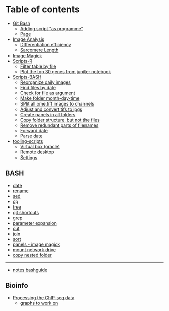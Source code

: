 # Table of contents

* [Git Bash](README.md)
  * [Adding script "as programme"](git-bash/adding-script-as-programme.md)
  * [Page](git-bash/page.md)
* [Image Analysis](<README (4).md>)
  * [DIfferentiation efficiency](image-analysis/differentiation-efficiency.md)
  * [Sarcomere Length](image-analysis/sarcomere-length.md)
* [Image Magick](<README (3).md>)
* [Scripts-R](scripts-r/README.md)
  * [Filter table by file](scripts-r/filter-table-by-file.md)
  * [Plot the top 30 genes from jupiter notebook](scripts-r/plot-the-top-30-genes-from-jupiter-notebook.md)
* [Scripts-BASH](<README (2).md>)
  * [Reorganize daily images](scripts-bash/reorganize-cellcult-images.md)
  * [Find files by date](scripts-bash/find-files-by-date.md)
  * [Check for file as argument](scripts/check-for-file-as-argument.md)
  * [Make folder month-day-time](scripts/make-folder-month-day-time.md)
  * [SPlit all ome.tiff images to channels](scripts/split-all-ome.tiff-images-to-channels.md)
  * [Adjust and convert tifs to jpgs](scripts/adjust-and-convert-tifs-to-jpgs.md)
  * [Create panels in all folders](scripts/create-panels-in-all-folders.md)
  * [Copy folder structure, but not the files](scripts/copy-folder-structure-but-not-the-files.md)
  * [Remove redundant parts of filenames](scripts-bash/remove-redundant-parts-of-filenames.md)
  * [Forward date](scripts-bash/forward-date.md)
  * [Parse date](scripts-bash/parse-date.md)
* [tooling-scripts](tooling-scripts/README.md)
  * [Virtual box (oracle)](tooling-scripts/virtual-box-oracle.md)
  * [Remote desktop](tooling-scripts/remote-desktop.md)
  * [Settings](tooling-scripts/settings.md)

## BASH

* [date](bash/date.md)
* [rename](bash/rename.md)
* [sed](bash/sed.md)
* [cp](bash/cp.md)
* [tree](bash/tree.md)
* [git shortcuts](<README (1).md>)
* [grep](bash/grep.md)
* [parameter expansion](bash/parameter-expansion.md)
* [cut](bash/cut.md)
* [join](bash/join.md)
* [sort](bash/sort.md)
* [panels - image magick](bash/panels-image-magick.md)
* [mount network drive](bash/mount-network-drive.md)
* [copy nested folder](bash/copy-nested-folder.md)

***

* [notes bashguide](notes-bashguide.md)

## Bioinfo

* [Processing the ChIP-seq data](bioinfo/processing-the-chip-seq-data/README.md)
  * [graphs to work on](bioinfo/processing-the-chip-seq-data/graphs-to-work-on.md)
